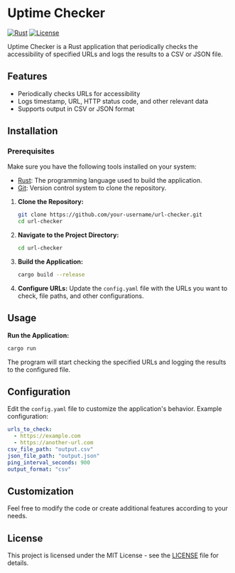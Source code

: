 # Uptime Checker

[![Rust](https://img.shields.io/badge/Language-Rust-orange)](https://www.rust-lang.org/)
[![License](https://img.shields.io/badge/License-MIT-blue)](LICENSE)

Uptime Checker is a Rust application that periodically checks the accessibility of specified URLs and logs the results to a CSV or JSON file.

## Features

- Periodically checks URLs for accessibility
- Logs timestamp, URL, HTTP status code, and other relevant data
- Supports output in CSV or JSON format

## Installation

### Prerequisites

Make sure you have the following tools installed on your system:

- [Rust](https://www.rust-lang.org/tools/install): The programming language used to build the application.
- [Git](https://git-scm.com/book/en/v2/Getting-Started-Installing-Git): Version control system to clone the repository.

1. **Clone the Repository:**
   ```sh
   git clone https://github.com/your-username/url-checker.git
   cd url-checker
   ```

2. **Navigate to the Project Directory:**
    ```sh
    cd url-checker
    ```

2. **Build the Application:**
   ```sh
   cargo build --release
   ```

3. **Configure URLs:**
   Update the `config.yaml` file with the URLs you want to check, file paths, and other configurations.

## Usage

**Run the Application:**

```sh
cargo run
```

The program will start checking the specified URLs and logging the results to the configured file.

## Configuration

Edit the `config.yaml` file to customize the application's behavior. Example configuration:

```yaml
urls_to_check:
  - https://example.com
  - https://another-url.com
csv_file_path: "output.csv"
json_file_path: "output.json"
ping_interval_seconds: 900
output_format: "csv"
```

## Customization

Feel free to modify the code or create additional features according to your needs.

## License

This project is licensed under the MIT License - see the [LICENSE](LICENSE) file for details.